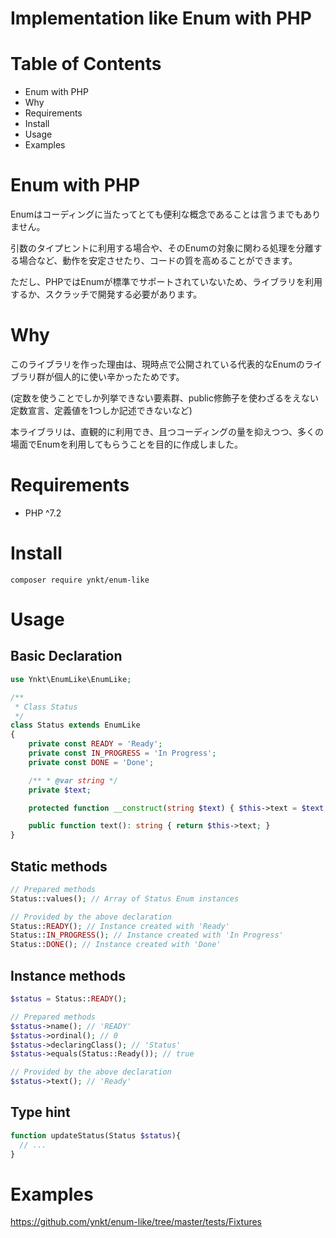 # Implementation like Enum with PHP

# Table of Contents

* Enum with PHP
* Why
* Requirements
* Install
* Usage
* Examples

# Enum with PHP

Enumはコーディングに当たってとても便利な概念であることは言うまでもありません。

引数のタイプヒントに利用する場合や、そのEnumの対象に関わる処理を分離する場合など、動作を安定させたり、コードの質を高めることができます。

ただし、PHPではEnumが標準でサポートされていないため、ライブラリを利用するか、スクラッチで開発する必要があります。

# Why

このライブラリを作った理由は、現時点で公開されている代表的なEnumのライブラリ群が個人的に使い辛かったためです。

(定数を使うことでしか列挙できない要素群、public修飾子を使わざるをえない定数宣言、定義値を1つしか記述できないなど)

本ライブラリは、直観的に利用でき、且つコーディングの量を抑えつつ、多くの場面でEnumを利用してもらうことを目的に作成しました。

# Requirements

* PHP ^7.2

# Install

```shell script
composer require ynkt/enum-like
```

# Usage

## Basic Declaration

```php
use Ynkt\EnumLike\EnumLike;

/**
 * Class Status
 */
class Status extends EnumLike
{
    private const READY = 'Ready';
    private const IN_PROGRESS = 'In Progress';
    private const DONE = 'Done';

    /** * @var string */
    private $text;

    protected function __construct(string $text) { $this->text = $text; }

    public function text(): string { return $this->text; }
}
```

## Static methods

```php
// Prepared methods
Status::values(); // Array of Status Enum instances

// Provided by the above declaration
Status::READY(); // Instance created with 'Ready'
Status::IN_PROGRESS(); // Instance created with 'In Progress'
Status::DONE(); // Instance created with 'Done'
```

## Instance methods

```php
$status = Status::READY();

// Prepared methods
$status->name(); // 'READY'
$status->ordinal(); // 0
$status->declaringClass(); // 'Status'
$status->equals(Status::Ready()); // true

// Provided by the above declaration
$status->text(); // 'Ready'
```

## Type hint

```php
function updateStatus(Status $status){
  // ...
}
```

# Examples

https://github.com/ynkt/enum-like/tree/master/tests/Fixtures
